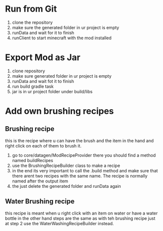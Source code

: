 # Run from Git

1. clone the repository
2. make sure the generated folder in ur project is empty
3. runData and wait for it to finish
4. runClient to start minecraft with the mod installed

# Export Mod as Jar

1. clone repository
2. make sure generated folder in ur project is empty
3. runData and wait fot it to finish
4. run build gradle task
5. jar is in ur project folder under build/libs

# Add own brushing recipes
## Brushing recipe
this is the recipe where u can have the brush and the item in the hand and right click on each of them to brush it.
1. go to core/datagen/ModRecipeProvider there you should find a method named buildRecipes
2. use the BrushingRecipeBuilder class to make a recipe
3. in the end its very important to call the .build method and make sure that there arent two recipes with the same name. The recipe is normally named after the output item
4. the just delete the generated folder and runData again
## Water Brushing recipe
this recipe is meant when u right click with an item on water or have a water bottle in the other hand
steps are the same as with teh brushing recipe just at step 2 use the WaterWashingRecipeBuilder instead.
